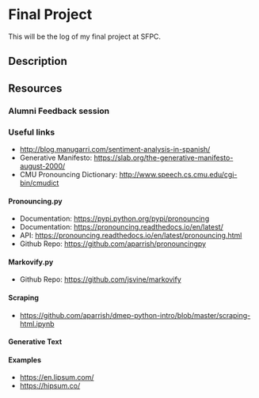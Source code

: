 # Final Project

This will be the log of my final project at SFPC.

## Description




## Resources

### Alumni Feedback session


### Useful links
- http://blog.manugarri.com/sentiment-analysis-in-spanish/
- Generative Manifesto: https://slab.org/the-generative-manifesto-august-2000/
- CMU Pronouncing Dictionary: http://www.speech.cs.cmu.edu/cgi-bin/cmudict

#### Pronouncing.py
- Documentation: https://pypi.python.org/pypi/pronouncing
- Documentation: https://pronouncing.readthedocs.io/en/latest/
- API: https://pronouncing.readthedocs.io/en/latest/pronouncing.html
- Github Repo: https://github.com/aparrish/pronouncingpy

#### Markovify.py
- Github Repo: https://github.com/jsvine/markovify

#### Scraping
- https://github.com/aparrish/dmep-python-intro/blob/master/scraping-html.ipynb

#### Generative Text

#### Examples
- https://en.lipsum.com/
- https://hipsum.co/
